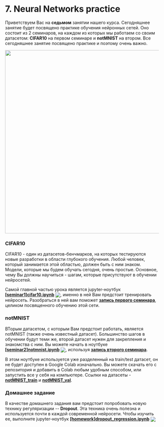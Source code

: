 
# 7. Neural Networks practice

Приветствуем Вас на **седьмом** занятии нашего курса. Сегодняшнее занятие будет посвящено практике обучения нейронных сетей. Оно состоит из 2 семинаров, на каждом из которых мы работаем со своим датасетом: **CIFAR10** на первом семинаре и **notMNIST** на втором. Все сегодняшнее занятие посвящено практике и поэтому очень важно.

<p align=center>
  <img src="https://img.tsn.ua/cached/1533895030/tsn-0836864a16c9e8e7a60a1868506671d8/thumbs/1200x630/2a/aa/239f01f54044aff63de410b0d117aa2a.jpg" width=600>
</p>

### CIFAR10

CIFAR10 - один из датасетов-бенчмарков, на которых тестируются новые разработки в области глубокого обучения. Любой человек, который занимается этой областью, должен быть с ним знаком. Модели, которые мы будем обучать сегодня, очень простые. Основное, чему Вы должны научиться - шагам, которые присутствуют в обучении нейросетей.

Самой главной частью урока является jupyter-ноутбук [**[seminar1]cifar10.ipynb**](./[seminar1]cifar10.ipynb) [<img src="https://colab.research.google.com/assets/colab-badge.svg" align="center">](https://colab.research.google.com/drive/1md1mT_-9hUQR0moK7koHPdMRLKeNdlS5), именно в ней Вам предстоит тренировать нейросеть. Разобраться в ней вам поможет [**запись первого семинара**](https://www.youtube.com/watch?v=sODip3gxeyQ), целиком посвященного обучению этой сети.

### notMNIST

ВТорым датасетом, с которым Вам предстоит работать, является notMNIST (также очень известный датасет). Большинство шагов  в обучении будут теми же, второй датасет нужен для закрепления и знакомства с ним. Вы можете начать в ноутбуке [**[seminar2]notmnist.ipynb**](./[seminar2]notmnist.ipynb) [<img src="https://colab.research.google.com/assets/colab-badge.svg" align="center">](https://colab.research.google.com/drive/1reFpIeEh8r2Gzi6ePggyHfuHYwgG3B_e), используя [**запись второго семинара**](https://www.youtube.com/watch?v=h9bLT3c4_xw). 

В этом ноутбуке используется уже разделенный на train/test датасет, он не будет доступен в Google Colab изначально. Вы можете скачать его с репозитория и добавить в Colab любым удобным способом, или запустить все у себя на компьютере. Ссылки на датасеты - [**notMNIST_train**](./notMNIST_train.zip) и [**notMNIST_val**](./notMNIST_val.zip).

### Домашнее задание

В качестве домашнего задания вам предстоит попробовать новую технику регуляризации -- **Dropout**. Эта техника очень полезна и используется почти в каждой современной нейросети. Чтобы изучить ее, выполните jupyter-ноутбук [**[homework]dropout_regression.ipynb**](./[homework]dropout_regression.ipynb) [<img src="https://colab.research.google.com/assets/colab-badge.svg" align="center">](https://colab.research.google.com/drive/1m_s1QmSSQtC3Bn0U9PwDV8DXRI23lMvt)
